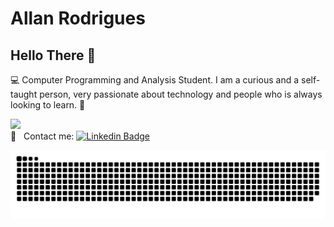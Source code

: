 # Allan Rodrigues

## Hello There 👋
:computer: Computer Programming and Analysis Student.
I am a curious and a self-taught person, very passionate about technology and people who is always looking to learn. :rocket:

<a href="https://www.linkedin.com/in/allanrodriguest/" target="_blank"><img src="https://img.shields.io/badge/-LinkedIn-%230077B5?style=for-the-badge&logo=linkedin&logoColor=white" target="_blank"></a>
 <br/> :email: &nbsp; Contact me:  [![Linkedin Badge](https://img.shields.io/badge/-AllanRodrigues-blue?style=flat-square&logo=Linkedin&logoColor=white&link=https://www.linkedin.com/in/allanrodriguest/)](https://www.linkedin.com/in/allanrodriguest/) 
 
 ![Snake animation](https://github.com/allanrodriguest/allanrodriguest/blob/output/github-contribution-grid-snake.svg)
